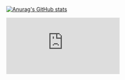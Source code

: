  [![Anurag's GitHub stats](https://github-readme-stats.vercel.app/api?username=BlatFan&show_icons=true&theme=dark)](https://github.com/BlatFan)
 
 [![My languages](https://github-stats-evirunurm.vercel.app/api/languages.js?username=BlatFan&pie=false)](https://github.com/BlatFan)

